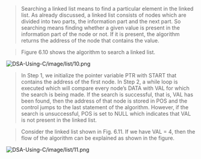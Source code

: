 
 > Searching a linked list means to find a particular 
element in the linked list. As already discussed, 
a linked list consists of nodes which are divided 
into two parts, the information part and the next 
part. So searching means finding whether a given 
value is present in the information part of the 
node or not. If it is present, the algorithm returns 
the address of the node that contains the value.
 

 > Figure 6.10 shows the algorithm to search a linked list. 

 ![DSA-Using-C/image/list/10.png](DSA-Using-C/image/list/10.png) 

 > In Step 1, we initialize the pointer variable PTR with 
START that contains the address of the first node. In 
Step 2, a while loop is executed which will compare 
every node’s DATA with VAL for which the search is 
being made. If the search is successful, that is, VAL has 
been found, then the address of that node is stored in 
POS and the control jumps to the last statement of the 
algorithm. However, if the search is unsuccessful, POS is 
set to NULL which indicates that VAL is not present in the 
linked list.
 

 >  Consider the linked list shown in Fig. 6.11. If we have VAL = 4, then the flow of the algorithm 
can be explained as shown in the figure. 

 ![DSA-Using-C/image/list/11.png](DSA-Using-C/image/list/11.png) 
